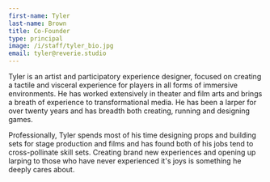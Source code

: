 ```yaml
---
first-name: Tyler
last-name: Brown
title: Co-Founder
type: principal
image: /i/staff/tyler_bio.jpg
email: tyler@reverie.studio
---
```


Tyler is an artist and participatory experience designer, focused on creating a tactile and visceral experience for players in all forms of immersive environments. He has worked extensively in theater and film arts and brings a breath of experience to transformational media. He has been a larper for over twenty years and has breadth both creating, running and designing games. 

Professionally, Tyler spends most of his time designing props and building sets for stage production and films and has found both of his jobs tend to cross-pollinate skill sets. Creating brand new experiences and opening up larping to those who have never experienced it's joys is something he deeply cares about.

